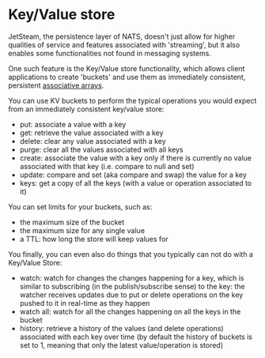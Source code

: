 # Key/Value store

JetSteam, the persistence layer of NATS, doesn't just allow for higher qualities of service and features associated with 'streaming', but it also enables some functionalities not found in messaging systems.

One such feature is the Key/Value store functionality, which allows client applications to create 'buckets' and use them as immediately consistent, persistent [associative arrays](https://en.wikipedia.org/wiki/Associative_array).

You can use KV buckets to perform the typical operations you would expect from an immediately consistent key/value store:

* put: associate a value with a key
* get: retrieve the value associated with a key
* delete: clear any value associated with a key
* purge: clear all the values associated with all keys
* create: associate the value with a key only if there is currently no value associated with that key (i.e. compare to null and set)
* update: compare and set (aka compare and swap) the value for a key
* keys: get a copy of all the keys (with a value or operation associated to it)

You can set limits for your buckets, such as:
* the maximum size of the bucket
* the maximum size for any single value
* a TTL: how long the store will keep values for

You finally, you can even also do things that you typically can not do with a Key/Value Store:

* watch: watch for changes the changes happening for a key, which is similar to subscribing (in the publish/subscribe sense) to the key: the watcher receives updates due to put or delete operations on the key pushed to it in real-time as they happen
* watch all: watch for all the changes happening on all the keys in the bucket 
* history: retrieve a history of the values (and delete operations) associated with each key over time (by default the history of buckets is set to 1, meaning that only the latest value/operation is stored)
